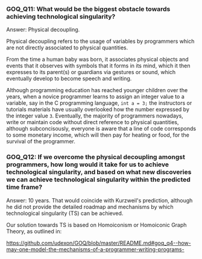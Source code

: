 ### GOQ_Q11: What would be the biggest obstacle towards achieving technological singularity?

Answer: Physical decoupling.

Physical decoupling refers to the usage of variables by programmers which are not directly associated to physical quantities.

From the time a human baby was born, it associates physical objects and events that it observes with symbols that it forms in its mind, which it then expresses to its parent(s) or guardians via gestures or sound, which eventually develop to become speech and writing.

Although programming education has reached younger children over the years, when a novice programmer learns to assign an integer value to a variable, say in the C programming language, `int a = 3;` the instructors or tutorials materials have usually overlooked how the number expressed by the integer value `3`. Eventually, the majority of programmers nowadays, write or maintain code without direct reference to physical quantities, although subconcisously, everyone is aware that a line of code corresponds to some monetary income, which will then pay for heating or food, for the survival of the programmer.


### GOQ_Q12: If we overcome the physical decoupling amongst programmers, how long would it take for us to achieve technological singularity, and based on what new discoveries we can achieve technological singularity within the predicted time frame?

Answer: 10 years. That would coincide with Kurzweil's prediction, although he did not provide the detailed roadmap and mechanisms by which technological singularity (TS) can be achieved.

Our solution towards TS is based on Homoiconism or Homoiconic Graph Theory, as outlined in:

https://github.com/udexon/GOQ/blob/master/README.md#goq_q4--how-may-one-model-the-mechanisms-of-a-programmer-writing-programs-

